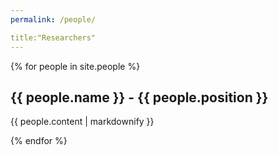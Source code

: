 ```yaml
---
permalink: /people/

title:"Researchers"
---
```


{% for people in site.people %}
  <h2>{{ people.name }} - {{ people.position }}</h2>
  <p>{{ people.content | markdownify }}</p>
{% endfor %}

